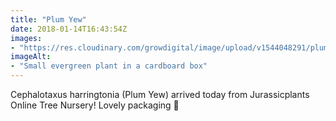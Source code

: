 ```yaml
---
title: "Plum Yew"
date: 2018-01-14T16:43:54Z
images: 
- "https://res.cloudinary.com/growdigital/image/upload/v1544048291/plum-yew-24804346637.jpg"
imageAlt: 
- "Small evergreen plant in a cardboard box"
---
```


Cephalotaxus harringtonia (Plum Yew) arrived today from Jurassicplants Online Tree Nursery! Lovely packaging 🙂

